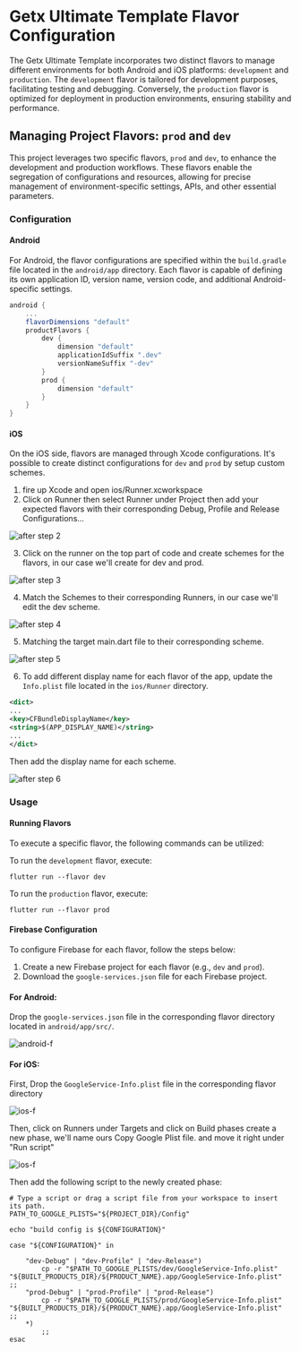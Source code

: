 # Getx Ultimate Template Flavor Configuration

The Getx Ultimate Template incorporates two distinct flavors to manage different environments for both Android and iOS platforms: `development` and `production`. The `development` flavor is tailored for development purposes, facilitating testing and debugging. Conversely, the `production` flavor is optimized for deployment in production environments, ensuring stability and performance.

## Managing Project Flavors: `prod` and `dev`

This project leverages two specific flavors, `prod` and `dev`, to enhance the development and production workflows. These flavors enable the segregation of configurations and resources, allowing for precise management of environment-specific settings, APIs, and other essential parameters.

### Configuration

#### Android

For Android, the flavor configurations are specified within the `build.gradle` file located in the `android/app` directory. Each flavor is capable of defining its own application ID, version name, version code, and additional Android-specific settings.

```gradle
android {
    ...
    flavorDimensions "default"
    productFlavors {
        dev {
            dimension "default"
            applicationIdSuffix ".dev"
            versionNameSuffix "-dev"
        }
        prod {
            dimension "default"
        }
    }
}
```

#### iOS

On the iOS side, flavors are managed through Xcode configurations. It's possible to create distinct configurations for `dev` and `prod` by setup custom schemes.

1. fire up Xcode and open ios/Runner.xcworkspace
2. Click on Runner then select Runner under Project then add your expected flavors with their corresponding Debug, Profile and Release Configurations...

![after step 2](asset/flavor-ios-2.png)

3. Click on the runner on the top part of code and create schemes for the flavors, in our case we'll create for dev and prod.

![after step 3](asset/flavor-ios-3.png)

4. Match the Schemes to their corresponding Runners, in our case we'll edit the dev scheme.

![after step 4](asset/flavor-ios-4.png)

5. Matching the target main.dart file to their corresponding scheme.

![after step 5](asset/flavor-ios-5.png)

6. To add different display name for each flavor of the app, update the `Info.plist` file located in the `ios/Runner` directory.

```xml
<dict>
...
<key>CFBundleDisplayName</key>
<string>$(APP_DISPLAY_NAME)</string>
...
</dict>
```

Then add the display name for each scheme.

![after step 6](asset/flavor-ios-6.png)

### Usage

#### Running Flavors

To execute a specific flavor, the following commands can be utilized:

To run the `development` flavor, execute:

```shell
flutter run --flavor dev
```

To run the `production` flavor, execute:

```shell
flutter run --flavor prod
```

#### Firebase Configuration 

To configure Firebase for each flavor, follow the steps below:

1. Create a new Firebase project for each flavor (e.g., `dev` and `prod`).
2. Download the `google-services.json` file for each Firebase project.

#### For Android:

Drop the `google-services.json` file in the corresponding flavor directory located in `android/app/src/`.

![android-f](asset/android-firebase-config.png)

#### For iOS:

First, Drop the `GoogleService-Info.plist` file in the corresponding flavor directory

![ios-f](asset/ios-firebase-config.png)


Then, click on Runners under Targets and click on Build phases create a new phase, we'll name ours Copy Google Plist file. and move it right under "Run script"

![ios-f](asset/ios-firebase-build-phase.png)

Then add the following script to the newly created phase:

```shell
# Type a script or drag a script file from your workspace to insert its path.
PATH_TO_GOOGLE_PLISTS="${PROJECT_DIR}/Config"

echo "build config is ${CONFIGURATION}"

case "${CONFIGURATION}" in

    "dev-Debug" | "dev-Profile" | "dev-Release")
        cp -r "$PATH_TO_GOOGLE_PLISTS/dev/GoogleService-Info.plist" "${BUILT_PRODUCTS_DIR}/${PRODUCT_NAME}.app/GoogleService-Info.plist" ;;
    "prod-Debug" | "prod-Profile" | "prod-Release")
        cp -r "$PATH_TO_GOOGLE_PLISTS/prod/GoogleService-Info.plist" "${BUILT_PRODUCTS_DIR}/${PRODUCT_NAME}.app/GoogleService-Info.plist" ;;
    *)
        ;;
esac
```